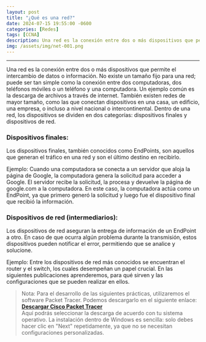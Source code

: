 ```yaml
---
layout: post
title: "¿Qué es una red?"
date: 2024-07-15 19:55:00 -0600
categories: [Redes]
tags: [CCNA]
description: Una red es la conexión entre dos o más dispositivos que permite el intercambio de datos o información.....
img: /assets/img/net-001.png
---
```


---

Una red es la conexión entre dos o más dispositivos que permite el intercambio de datos o información. No existe un tamaño fijo para una red; puede ser tan simple como la conexión entre dos computadoras, dos teléfonos móviles o un teléfono y una computadora.
Un ejemplo común es la descarga de archivos a través de internet. También existen redes de mayor tamaño, como las que conectan dispositivos en una casa, un edificio, una empresa, o incluso a nivel nacional o intercontinental.
Dentro de una red, los dispositivos se dividen en dos categorías: dispositivos finales y dispositivos de red.

### Dispositivos finales:
Los dispositivos finales, también conocidos como EndPoints, son aquellos que generan el tráfico en una red y son el último destino en recibirlo.

Ejemplo: Cuando una computadora se conecta a un servidor que aloja la página de Google, la computadora genera la solicitud para acceder a Google. El servidor recibe la solicitud, la procesa y devuelve la página de google.com a la computadora. En este caso, la computadora actúa como un EndPoint, ya que primero generó la solicitud y luego fue el dispositivo final que recibió la información.

### Dispositivos de red (intermediarios):
Los dispositivos de red aseguran la entrega de información de un EndPoint a otro. En caso de que ocurra algún problema durante la transmisión, estos dispositivos pueden notificar el error, permitiendo que se analice y solucione.

Ejemplo: Entre los dispositivos de red más conocidos se encuentran el router y el switch, los cuales desempeñan un papel crucial. En las siguientes publicaciones aprenderemos, para qué sirven y las configuraciones que se pueden realizar en ellos.

>Nota: Para el desarrollo de las siguientes prácticas, utilizaremos el software Packet Tracer. Podemos descargarlo en el siguiente enlace:  
><a href="https://www.netacad.com/resources/lab-downloads?courseLang=es-XL" target="_blank"><strong>Descargar Cisco Packet Tracer</strong></a>  
>Aquí podrás seleccionar la descarga de acuerdo con tu sistema operativo. La instalación dentro de Windows es sencilla: solo debes hacer clic en "Next" repetidamente, ya que no se necesitan configuraciones personalizadas.  
